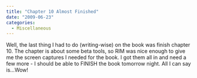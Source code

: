 ```yaml
---
title: "Chapter 10 Almost Finished"
date: "2009-06-23"
categories: 
  - Miscellaneous
---
```


Well, the last thing I had to do (writing-wise) on the book was finish chapter 10. The chapter is about some beta tools, so RIM was nice enough to give me the screen captures I needed for the book. I got them all in and need a few more - I should be able to FINISH the book tomorrow night. All I can say is...Wow!
